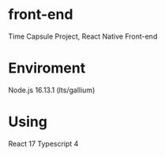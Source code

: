 # front-end
Time Capsule Project, React Native Front-end

# Enviroment
Node.js 16.13.1 (lts/gallium)

# Using
React 17
Typescript 4
